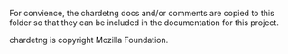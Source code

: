 For convience, the chardetng docs and/or comments are copied to this
folder so that they can be included in the documentation for this project.

chardetng is copyright Mozilla Foundation.
